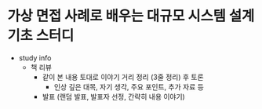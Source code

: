 # 가상 면접 사례로 배우는 대규모 시스템 설계 기초 스터디

- study info
    - 책 리뷰
        - 같이 본 내용 토대로 이야기 거리 정리 (3줄 정리) 후 토론
            - 인상 깊은 대목, 자기 생각, 주요 포인트, 추가 자료 등
        - 발표 (랜덤 발표, 발표자 선정, 간략히 내용 이야기)